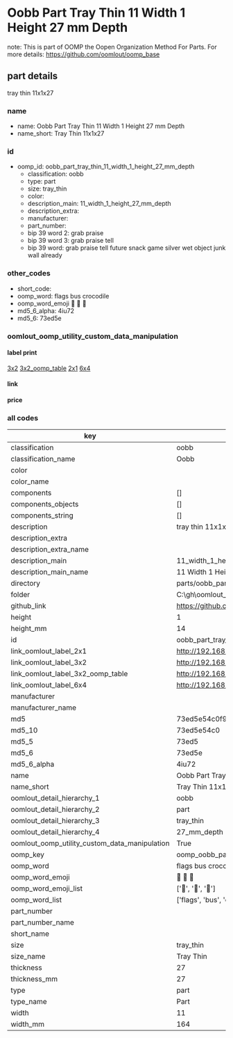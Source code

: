 # Oobb Part Tray Thin 11 Width 1 Height 27 mm Depth  

note: This is part of OOMP the Oopen Organization Method For Parts. For more details: https://github.com/oomlout/oomp_base

##  part details
  



tray thin 11x1x27



### name
* name: Oobb Part Tray Thin 11 Width 1 Height 27 mm Depth
* name_short: Tray Thin 11x1x27 
### id
* oomp_id: oobb_part_tray_thin_11_width_1_height_27_mm_depth
  * classification: oobb
  * type: part
  * size: tray_thin
  * color: 
  * description_main: 11_width_1_height_27_mm_depth
  * description_extra: 
  * manufacturer: 
  * part_number: 
  * bip 39 word 2: grab praise
  * bip 39 word 3: grab praise tell
  * bip 39 word: grab praise tell future snack game silver wet object junk wall already

### other_codes
* short_code: 
* oomp_word: flags bus crocodile
* oomp_word_emoji :flags: :bus: :crocodile:
* md5_6_alpha: 4iu72
* md5_6: 73ed5e






### oomlout_oomp_utility_custom_data_manipulation
#### label print
[3x2](http://192.168.1.245:1112/?label=oomp%204iu72)
[3x2_oomp_table](http://192.168.1.108:1112/?label=oomp%204iu72)
[2x1](http://192.168.1.242:1112/?label=oomp%204iu72)
[6x4](http://192.168.1.55:1112/?label=oomp%204iu72)    

#### link

                              

#### price







### all codes 
| key | value |  
| --- | --- |  
| classification | oobb |  
| classification_name | Oobb |  
| color |  |  
| color_name |  |  
| components | [] |  
| components_objects | [] |  
| components_string | [] |  
| description | tray thin 11x1x27 |  
| description_extra |  |  
| description_extra_name |  |  
| description_main | 11_width_1_height_27_mm_depth |  
| description_main_name | 11 Width 1 Height 27 mm Depth |  
| directory | parts/oobb_part_tray_thin_11_width_1_height_27_mm_depth |  
| folder | C:\gh\oomlout_oobb_version_4_generated_parts\things\oobb_part_tray_thin_11_width_1_height_27_mm_depth |  
| github_link | https://github.com/oomlout/oomlout_oomp_part_src/tree/main/parts/oobb_part_tray_thin_11_width_1_height_27_mm_depth |  
| height | 1 |  
| height_mm | 14 |  
| id | oobb_part_tray_thin_11_width_1_height_27_mm_depth |  
| link_oomlout_label_2x1 | http://192.168.1.242:1112/?label=oomp%204iu72 |  
| link_oomlout_label_3x2 | http://192.168.1.245:1112/?label=oomp%204iu72 |  
| link_oomlout_label_3x2_oomp_table | http://192.168.1.108:1112/?label=oomp%204iu72 |  
| link_oomlout_label_6x4 | http://192.168.1.55:1112/?label=oomp%204iu72 |  
| manufacturer |  |  
| manufacturer_name |  |  
| md5 | 73ed5e54c0f999197ce685e9bdaa632a |  
| md5_10 | 73ed5e54c0 |  
| md5_5 | 73ed5 |  
| md5_6 | 73ed5e |  
| md5_6_alpha | 4iu72 |  
| name | Oobb Part Tray Thin 11 Width 1 Height 27 mm Depth |  
| name_short | Tray Thin 11x1x27  |  
| oomlout_detail_hierarchy_1 | oobb |  
| oomlout_detail_hierarchy_2 | part |  
| oomlout_detail_hierarchy_3 | tray_thin |  
| oomlout_detail_hierarchy_4 | 27_mm_depth |  
| oomlout_oomp_utility_custom_data_manipulation | True |  
| oomp_key | oomp_oobb_part_tray_thin_11_width_1_height_27_mm_depth |  
| oomp_word | flags bus crocodile |  
| oomp_word_emoji | :flags: :bus: :crocodile: |  
| oomp_word_emoji_list | [':flags:', ':bus:', ':crocodile:'] |  
| oomp_word_list | ['flags', 'bus', 'crocodile'] |  
| part_number |  |  
| part_number_name |  |  
| short_name |  |  
| size | tray_thin |  
| size_name | Tray Thin |  
| thickness | 27 |  
| thickness_mm | 27 |  
| type | part |  
| type_name | Part |  
| width | 11 |  
| width_mm | 164 |  
